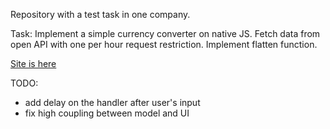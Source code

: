 Repository with a test task in one company.

Task: Implement a simple currency converter on native JS. Fetch data from open API with one per hour request restriction. Implement flatten function.

[Site is here](https://ddrgis.github.io/test-task-currency-converter/)

TODO:
* add delay on the handler after user's input
* fix high coupling between model and UI